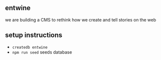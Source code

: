 ## entwine

we are building a CMS to rethink how we create and tell stories on the web

## setup instructions
* `createdb entwine`
* `npm run seed` seeds database
